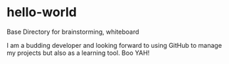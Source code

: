 # hello-world
Base Directory for brainstorming, whiteboard

I am a budding developer and looking forward to using GitHub to manage my projects but also as a learning tool. Boo YAH!

